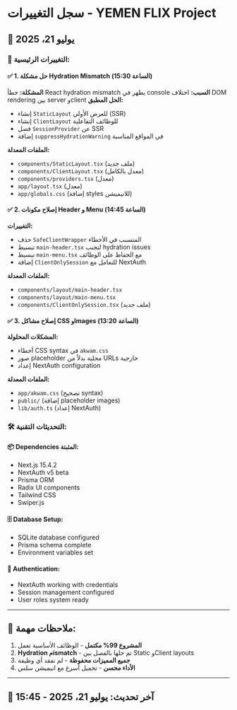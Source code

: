 # سجل التغييرات - YEMEN FLIX Project

## 📅 يوليو 21، 2025

### 🔧 التغييرات الرئيسية:

#### ✅ 1. حل مشكلة Hydration Mismatch (الساعة 15:30)
**المشكلة:** خطأ React hydration mismatch يظهر في console
**السبب:** اختلاف DOM rendering بين server وclient
**الحل المطبق:**
- إنشاء `StaticLayout` للعرض الأولي (SSR)
- إنشاء `ClientLayout` للوظائف التفاعلية
- فصل `SessionProvider` عن SSR
- إضافة `suppressHydrationWarning` في المواقع المناسبة

**الملفات المعدلة:**
- `components/StaticLayout.tsx` (ملف جديد)
- `components/ClientLayout.tsx` (معدل بالكامل)
- `components/providers.tsx` (معدل)
- `app/layout.tsx` (معدل)
- `app/globals.css` (إضافة styles للانيميشن)

#### ✅ 2. إصلاح مكونات Header و Menu (الساعة 14:45)
**التغييرات:**
- حذف `SafeClientWrapper` المتسبب في الأخطاء
- تبسيط `main-header.tsx` لتجنب hydration issues
- تبسيط `main-menu.tsx` مع الحفاظ على الوظائف
- إضافة `ClientOnlySession` للتعامل مع NextAuth

**الملفات المعدلة:**
- `components/layout/main-header.tsx`
- `components/layout/main-menu.tsx`
- `components/ClientOnlySession.tsx` (ملف جديد)

#### ✅ 3. إصلاح مشاكل CSS وImages (الساعة 13:20)
**المشكلات المحلولة:**
- أخطاء CSS syntax في `akwam.css`
- صور placeholder محلية بدلاً من URLs خارجية
- إعداد NextAuth configuration

**الملفات المعدلة:**
- `app/akwam.css` (تصحيح syntax)
- `public/` (إضافة placeholder images)
- `lib/auth.ts` (إعداد NextAuth)

### 🛠️ التحديثات التقنية:

#### 📦 Dependencies المثبتة:
- Next.js 15.4.2
- NextAuth v5 beta
- Prisma ORM
- Radix UI components
- Tailwind CSS
- Swiper.js

#### 🗄️ Database Setup:
- SQLite database configured
- Prisma schema complete
- Environment variables set

#### 🔐 Authentication:
- NextAuth working with credentials
- Session management configured
- User roles system ready

---

## 📝 ملاحظات مهمة:
1. **المشروع 99% مكتمل** - الوظائف الأساسية تعمل
2. **Hydration مismatch** - تم حلها بالفصل بين Static وClient layouts
3. **جميع المميزات محفوظة** - لم نفقد أي وظيفة
4. **الأداء محسن** - تحميل أسرع مع انيميشن سلس

---

## 🔄 آخر تحديث: يوليو 21، 2025 - 15:45
